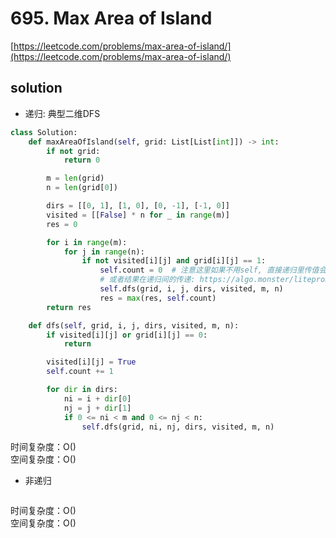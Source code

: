 # 695. Max Area of Island

[https://leetcode.com/problems/max-area-of-island/](https://leetcode.com/problems/max-area-of-island/)

## solution

- 递归: 典型二维DFS

```python
class Solution:
    def maxAreaOfIsland(self, grid: List[List[int]]) -> int:
        if not grid:
            return 0

        m = len(grid)
        n = len(grid[0])

        dirs = [[0, 1], [1, 0], [0, -1], [-1, 0]]
        visited = [[False] * n for _ in range(m)]
        res = 0

        for i in range(m):
            for j in range(n):
                if not visited[i][j] and grid[i][j] == 1:
                    self.count = 0  # 注意这里如果不用self, 直接递归里传值会一直是0. 因为是Immutable
                    # 或者结果在递归间的传递: https://algo.monster/liteproblems/695
                    self.dfs(grid, i, j, dirs, visited, m, n)
                    res = max(res, self.count)
        return res

    def dfs(self, grid, i, j, dirs, visited, m, n):
        if visited[i][j] or grid[i][j] == 0:
            return

        visited[i][j] = True
        self.count += 1

        for dir in dirs:
            ni = i + dir[0]
            nj = j + dir[1]
            if 0 <= ni < m and 0 <= nj < n:
                self.dfs(grid, ni, nj, dirs, visited, m, n)
```

时间复杂度：O() <br>
空间复杂度：O()

- 非递归

```python

```

时间复杂度：O() <br>
空间复杂度：O()
